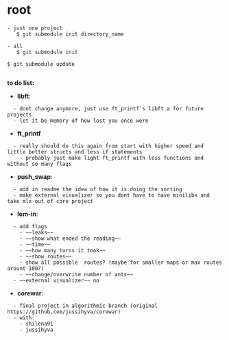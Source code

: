 # root

   ```
   - just one project
      $ git submodule init directory_name
      
   - all
      $ git submodule init
      
   $ git submodule update
      
   ```

**to do list:**  
   - **libft**:
   ```
     - dont change anymore, just use ft_printf's libft.a for future projects
     - let it be memory of how lost you once were
   ```
   - **ft_printf**
   ```
     - really should do this again from start with higher speed and little better structs and less if statements
       - probably just make light ft_printf with less functions and without so many flags
   ```
   - **push_swap**:
   ```
     - add in readme the idea of how it is doing the sorting
     - make external visualizer so you dont have to have minilibx and take mlx out of core project
   ```
   - **lem-in**:
   ```
     - add flags
       - ~~leaks~~
       - ~~show what ended the reading~~
       - ~~time~~
       - ~~how many turns it took~~
       - ~~show routes~~
       - show all possible  routes? (maybe for smaller maps or max routes arount 100?)
       - ~~change/overwrite number of ants~~
     - ~~external visualizer~~ no
   ```
   - **corewar**:
   ```
     - final project in algorithmic branch (original https://github.com/jussihyva/corewar)
     - with:
       - shilena91
       - jussihyva
   ```
   
